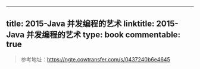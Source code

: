 
---
title: 2015-Java 并发编程的艺术
linktitle: 2015-Java 并发编程的艺术
type: book
commentable: true
---

> 参考地址：https://ngte.cowtransfer.com/s/0437240b6e4645

    